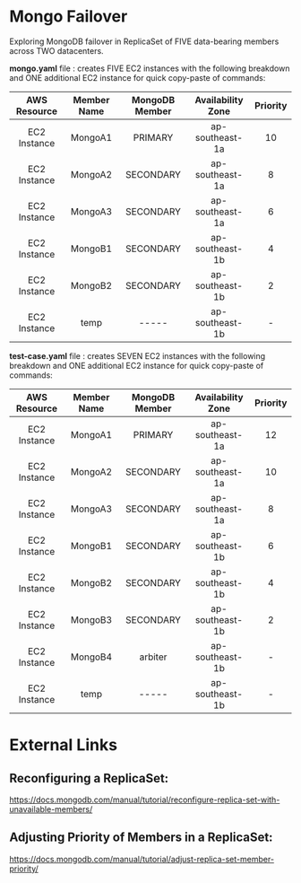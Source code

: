 # Mongo Failover
Exploring MongoDB failover in ReplicaSet of FIVE data-bearing members across TWO datacenters.

**mongo.yaml** file : creates FIVE EC2 instances with the following breakdown and ONE additional EC2 instance for quick copy-paste of commands:

| AWS Resource |   Member Name  |   MongoDB Member  | Availability Zone | Priority |
|:------------:|:--------------:|:-----------------:|:-----------------:|:--------:|
| EC2 Instance |   MongoA1      |     PRIMARY       |  ap-southeast-1a  |   10     |
| EC2 Instance |   MongoA2      |     SECONDARY     |  ap-southeast-1a  |    8     |
| EC2 Instance |   MongoA3      |     SECONDARY     |  ap-southeast-1a  |    6     |
| EC2 Instance |   MongoB1      |     SECONDARY     |  ap-southeast-1b  |    4     |
| EC2 Instance |   MongoB2      |     SECONDARY     |  ap-southeast-1b  |    2     |
| EC2 Instance |    temp        |      -----        |  ap-southeast-1b  |    -     |

**test-case.yaml** file : creates SEVEN EC2 instances with the following breakdown and ONE additional EC2 instance for quick copy-paste of commands:

| AWS Resource |   Member Name  |   MongoDB Member  | Availability Zone | Priority |
|:------------:|:--------------:|:-----------------:|:-----------------:|:--------:|
| EC2 Instance |   MongoA1      |     PRIMARY       |  ap-southeast-1a  |   12     |
| EC2 Instance |   MongoA2      |     SECONDARY     |  ap-southeast-1a  |   10     |
| EC2 Instance |   MongoA3      |     SECONDARY     |  ap-southeast-1a  |    8     |
| EC2 Instance |   MongoB1      |     SECONDARY     |  ap-southeast-1b  |    6     |
| EC2 Instance |   MongoB2      |     SECONDARY     |  ap-southeast-1b  |    4     |
| EC2 Instance |   MongoB3      |     SECONDARY     |  ap-southeast-1b  |    2     |
| EC2 Instance |   MongoB4      |     arbiter       |  ap-southeast-1b  |    -     |
| EC2 Instance |    temp        |      -----        |  ap-southeast-1b  |    -     |

# External Links

## Reconfiguring a ReplicaSet:
https://docs.mongodb.com/manual/tutorial/reconfigure-replica-set-with-unavailable-members/

## Adjusting Priority of Members in a ReplicaSet:
https://docs.mongodb.com/manual/tutorial/adjust-replica-set-member-priority/
